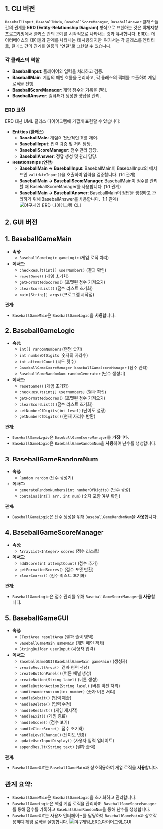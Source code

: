 ## 1\. CLI 버전

`BaseballInput`, `BaseballMain`, `BaseballScoreManager`, `BaseballAnswer` 클래스들 간의 관계를 **ERD (Entity-Relationship Diagram)** 형식으로 표현하는 것은 객체지향 프로그래밍에서 클래스 간의 관계를 시각적으로 나타내는 것과 유사합니다. ERD는 데이터베이스의 테이블과 관계를 나타내는 데 사용되지만, 여기서는 각 클래스를 엔티티로, 클래스 간의 관계를 일종의 "연결"로 표현할 수 있습니다.

### 각 클래스의 역할

-   **BaseballInput**: 플레이어의 입력을 처리하고 검증.
-   **BaseballMain**: 게임의 메인 흐름을 관리하고, 각 클래스의 객체를 호출하여 게임 로직을 진행.
-   **BaseballScoreManager**: 게임 점수와 기록을 관리.
-   **BaseballAnswer**: 컴퓨터가 생성한 정답을 관리.

### ERD 표현

ERD 대신 UML 클래스 다이어그램에 가깝게 표현할 수 있습니다:

-   **Entities (클래스)**
    -   **BaseballMain**: 게임의 전반적인 흐름 제어.
    -   **BaseballInput**: 입력 검증 및 처리 담당.
    -   **BaseballScoreManager**: 점수 관리 담당.
    -   **BaseballAnswer**: 정답 생성 및 관리 담당.
-   **Relationships (연관)**
    -   **BaseballMain → BaseballInput**: BaseballMain이 BaseballInput의 메서드인 `validateInput()`을 호출하여 입력을 검증합니다. (1:1 관계)
    -   **BaseballMain → BaseballScoreManager**: BaseballMain이 점수를 관리할 때 BaseballScoreManager를 사용합니다. (1:1 관계)
    -   **BaseballMain → BaseballAnswer**: BaseballMain이 정답을 생성하고 관리하기 위해 BaseballAnswer를 사용합니다. (1:1 관계)
![야구게임_ERD_다이어그램_CLI](https://github.com/user-attachments/assets/6b905aaf-c3df-404a-98dd-2a0bc1a925d1)

## 2\. GUI 버전

## 1\. **BaseballGameMain**

-   **속성:**
    -   `BaseballGameLogic gameLogic` (게임 로직 처리)
-   **메서드:**
    -   `checkResult(int[] userNumbers)` (결과 확인)
    -   `resetGame()` (게임 초기화)
    -   `getFormattedScores()` (포맷된 점수 가져오기)
    -   `clearScoreList()` (점수 리스트 초기화)
    -   `main(String[] args)` (프로그램 시작점)

**관계:**

-   `BaseballGameMain`은 `BaseballGameLogic`을 **사용**합니다.

## 2\. **BaseballGameLogic**

-   **속성:**
    -   `int[] randomNumbers` (랜덤 숫자)
    -   `int numberOfDigits` (숫자의 자리수)
    -   `int attemptCount` (시도 횟수)
    -   `BaseballGameScoreManager baseballGameScoreManager` (점수 관리)
    -   `BaseballGameRandomNum randomGenerator` (난수 생성기)
-   **메서드:**
    -   `resetGame()` (게임 초기화)
    -   `checkResult(int[] userNumbers)` (결과 확인)
    -   `getFormattedScores()` (포맷된 점수 가져오기)
    -   `clearScoreList()` (점수 리스트 초기화)
    -   `setNumberOfDigits(int level)` (난이도 설정)
    -   `getNumberOfDigits()` (현재 자리수 반환)

**관계:**

-   `BaseballGameLogic`은 `BaseballGameScoreManager`를 **가집니다**.
-   `BaseballGameLogic`은 `BaseballGameRandomNum`을 **사용**하여 난수를 생성합니다.

## 3\. **BaseballGameRandomNum**

-   **속성:**
    -   `Random random` (난수 생성기)
-   **메서드:**
    -   `generateRandomNumbers(int numberOfDigits)` (난수 생성)
    -   `contains(int[] arr, int num)` (숫자 포함 여부 확인)

**관계:**

-   `BaseballGameLogic`은 난수 생성을 위해 `BaseballGameRandomNum`을 **사용**합니다.

## 4\. **BaseballGameScoreManager**

-   **속성:**
    -   `ArrayList<Integer> scores` (점수 리스트)
-   **메서드:**
    -   `addScore(int attemptCount)` (점수 추가)
    -   `getFormattedScores()` (점수 포맷 반환)
    -   `clearScores()` (점수 리스트 초기화)

**관계:**

-   `BaseballGameLogic`은 점수 관리를 위해 `BaseballGameScoreManager`를 **사용**합니다.

## 5\. **BaseballGameGUI**

-   **속성:**
    -   `JTextArea resultArea` (결과 출력 영역)
    -   `BaseballGameMain gameMain` (게임 메인 객체)
    -   `StringBuilder userInput` (사용자 입력)
-   **메서드:**
    -   `BaseballGameGUI(BaseballGameMain gameMain)` (생성자)
    -   `createResultArea()` (결과 영역 생성)
    -   `createButtonPanel()` (버튼 패널 생성)
    -   `createButton(String label)` (버튼 생성)
    -   `handleButtonAction(String label)` (버튼 액션 처리)
    -   `handleNumberButton(int number)` (숫자 버튼 처리)
    -   `handleSubmit()` (입력 제출)
    -   `handleDelete()` (입력 수정)
    -   `handleRestart()` (게임 재시작)
    -   `handleExit()` (게임 종료)
    -   `handleScore()` (점수 보기)
    -   `handleClearScore()` (점수 초기화)
    -   `handleLevelChange()` (난이도 변경)
    -   `updateUserInputDisplay()` (사용자 입력 업데이트)
    -   `appendResult(String text)` (결과 출력)

**관계:**

-   `BaseballGameGUI`는 `BaseballGameMain`과 상호작용하여 게임 로직을 **사용**합니다.

## 관계 요약:

-   `BaseballGameMain`은 `BaseballGameLogic`을 초기화하고 관리합니다.
-   `BaseballGameLogic`은 핵심 게임 로직을 관리하며, `BaseballGameScoreManager`를 통해 점수를 기록하고 `BaseballGameRandomNum`을 통해 난수를 생성합니다.
-   `BaseballGameGUI`는 사용자 인터페이스를 담당하며 `BaseballGameMain`과 상호작용하여 게임 로직을 실행합니다.
![야구게임_ERD_다이어그램_GUI](https://github.com/user-attachments/assets/91429e84-8d44-46d7-981c-0b88ce38a7ab)
